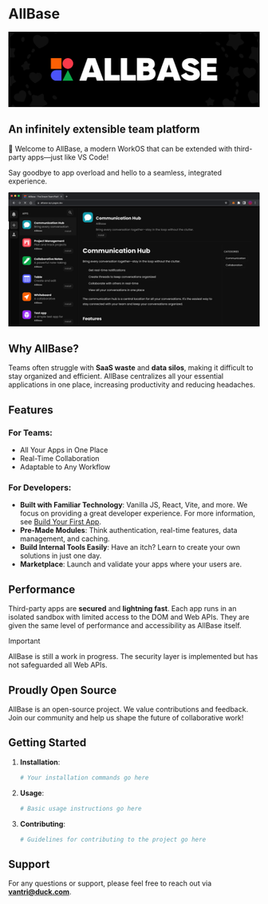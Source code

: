 # AllBase

![banner](/public/banner.svg)

## An infinitely extensible team platform

👋 Welcome to AllBase, a modern WorkOS that can be extended with third-party apps—just like VS Code!

Say goodbye to app overload and hello to a seamless, integrated experience.

![screenshot](/public/screenshot.svg)

## Why AllBase?

Teams often struggle with **SaaS waste** and **data silos**, making it difficult to stay organized and efficient. AllBase centralizes all your essential applications in one place, increasing productivity and reducing headaches.

## Features

### For Teams:

- All Your Apps in One Place
- Real-Time Collaboration
- Adaptable to Any Workflow

### For Developers:

- **Built with Familiar Technology**: Vanilla JS, React, Vite, and more. We focus on providing a great developer experience. For more information, see [Build Your First App](./docs/BUILD_YOUR_FIRST_APP.md).
- **Pre-Made Modules**: Think authentication, real-time features, data management, and caching.
- **Build Internal Tools Easily**: Have an itch? Learn to create your own solutions in just one day.
- **Marketplace**: Launch and validate your apps where your users are.

## Performance

Third-party apps are **secured** and **lightning fast**. Each app runs in an isolated sandbox with limited access to the DOM and Web APIs. They are given the same level of performance and accessibility as AllBase itself.

> [!IMPORTANT]  
> AllBase is still a work in progress. The security layer is implemented but has not safeguarded all Web APIs.

## Proudly Open Source

AllBase is an open-source project. We value contributions and feedback. Join our community and help us shape the future of collaborative work!

## Getting Started

1. **Installation**:

   ```sh
   # Your installation commands go here
   ```

2. **Usage**:

   ```sh
   # Basic usage instructions go here
   ```

3. **Contributing**:

   ```sh
   # Guidelines for contributing to the project go here
   ```

## Support

For any questions or support, please feel free to reach out via **vantri@duck.com**.
